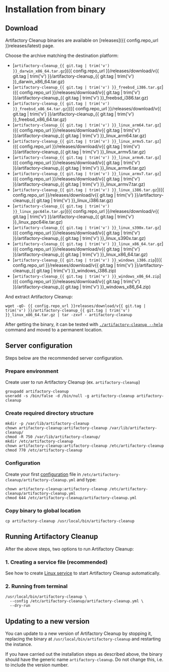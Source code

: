 # Installation from binary

## Download

Artifactory Cleanup binaries are available on [releases]({{ config.repo_url }}releases/latest) page.

Choose the archive matching the destination platform:

* [`artifactory-cleanup_{{ git.tag | trim('v') }}_darwin_x86_64.tar.gz`]({{ config.repo_url }}/releases/download/v{{ git.tag | trim('v') }}/artifactory-cleanup_{{ git.tag | trim('v') }}_darwin_x86_64.tar.gz)
* [`artifactory-cleanup_{{ git.tag | trim('v') }}_freebsd_i386.tar.gz`]({{ config.repo_url }}/releases/download/v{{ git.tag | trim('v') }}/artifactory-cleanup_{{ git.tag | trim('v') }}_freebsd_i386.tar.gz)
* [`artifactory-cleanup_{{ git.tag | trim('v') }}_freebsd_x86_64.tar.gz`]({{ config.repo_url }}/releases/download/v{{ git.tag | trim('v') }}/artifactory-cleanup_{{ git.tag | trim('v') }}_freebsd_x86_64.tar.gz)
* [`artifactory-cleanup_{{ git.tag | trim('v') }}_linux_arm64.tar.gz`]({{ config.repo_url }}/releases/download/v{{ git.tag | trim('v') }}/artifactory-cleanup_{{ git.tag | trim('v') }}_linux_arm64.tar.gz)
* [`artifactory-cleanup_{{ git.tag | trim('v') }}_linux_armv5.tar.gz`]({{ config.repo_url }}/releases/download/v{{ git.tag | trim('v') }}/artifactory-cleanup_{{ git.tag | trim('v') }}_linux_armv5.tar.gz)
* [`artifactory-cleanup_{{ git.tag | trim('v') }}_linux_armv6.tar.gz`]({{ config.repo_url }}/releases/download/v{{ git.tag | trim('v') }}/artifactory-cleanup_{{ git.tag | trim('v') }}_linux_armv6.tar.gz)
* [`artifactory-cleanup_{{ git.tag | trim('v') }}_linux_armv7.tar.gz`]({{ config.repo_url }}/releases/download/v{{ git.tag | trim('v') }}/artifactory-cleanup_{{ git.tag | trim('v') }}_linux_armv7.tar.gz)
* [`artifactory-cleanup_{{ git.tag | trim('v') }}_linux_i386.tar.gz`]({{ config.repo_url }}/releases/download/v{{ git.tag | trim('v') }}/artifactory-cleanup_{{ git.tag | trim('v') }}_linux_i386.tar.gz)
* [`artifactory-cleanup_{{ git.tag | trim('v') }}_linux_ppc64le.tar.gz`]({{ config.repo_url }}/releases/download/v{{ git.tag | trim('v') }}/artifactory-cleanup_{{ git.tag | trim('v') }}_linux_ppc64le.tar.gz)
* [`artifactory-cleanup_{{ git.tag | trim('v') }}_linux_s390x.tar.gz`]({{ config.repo_url }}/releases/download/v{{ git.tag | trim('v') }}/artifactory-cleanup_{{ git.tag | trim('v') }}_linux_s390x.tar.gz)
* [`artifactory-cleanup_{{ git.tag | trim('v') }}_linux_x86_64.tar.gz`]({{ config.repo_url }}/releases/download/v{{ git.tag | trim('v') }}/artifactory-cleanup_{{ git.tag | trim('v') }}_linux_x86_64.tar.gz)
* [`artifactory-cleanup_{{ git.tag | trim('v') }}_windows_i386.zip`]({{ config.repo_url }}/releases/download/v{{ git.tag | trim('v') }}/artifactory-cleanup_{{ git.tag | trim('v') }}_windows_i386.zip)
* [`artifactory-cleanup_{{ git.tag | trim('v') }}_windows_x86_64.zip`]({{ config.repo_url }}/releases/download/v{{ git.tag | trim('v') }}/artifactory-cleanup_{{ git.tag | trim('v') }}_windows_x86_64.zip)

And extract Artifactory Cleanup:

```shell
wget -qO- {{ config.repo_url }}releases/download/v{{ git.tag | trim('v') }}/artifactory-cleanup_{{ git.tag | trim('v') }}_linux_x86_64.tar.gz | tar -zxvf - artifactory-cleanup
```

After getting the binary, it can be tested with [`./artifactory-cleanup --help`](../usage/cli.md) command and moved
to a permanent location.

## Server configuration

Steps below are the recommended server configuration.

### Prepare environment

Create user to run Artifactory Cleanup (ex. `artifactory-cleanup`)

```shell
groupadd artifactory-cleanup
useradd -s /bin/false -d /bin/null -g artifactory-cleanup artifactory-cleanup
```

### Create required directory structure

```shell
mkdir -p /var/lib/artifactory-cleanup
chown artifactory-cleanup:artifactory-cleanup /var/lib/artifactory-cleanup/
chmod -R 750 /var/lib/artifactory-cleanup/
mkdir /etc/artifactory-cleanup
chown artifactory-cleanup:artifactory-cleanup /etc/artifactory-cleanup
chmod 770 /etc/artifactory-cleanup
```

### Configuration

Create your first [configuration](../config/index.md) file in `/etc/artifactory-cleanup/artifactory-cleanup.yml`
and type:

```shell
chown artifactory-cleanup:artifactory-cleanup /etc/artifactory-cleanup/artifactory-cleanup.yml
chmod 644 /etc/artifactory-cleanup/artifactory-cleanup.yml
```

### Copy binary to global location

```shell
cp artifactory-cleanup /usr/local/bin/artifactory-cleanup
```

## Running Artifactory Cleanup

After the above steps, two options to run Artifactory Cleanup:

### 1. Creating a service file (recommended)

See how to create [Linux service](linux-service.md) to start Artifactory Cleanup automatically.

### 2. Running from terminal

```shell
/usr/local/bin/artifactory-cleanup \
  --config /etc/artifactory-cleanup/artifactory-cleanup.yml \
  --dry-run
```

## Updating to a new version

You can update to a new version of Artifactory Cleanup by stopping it, replacing the binary
at `/usr/local/bin/artifactory-cleanup` and restarting the instance.

If you have carried out the installation steps as described above, the binary should have the generic
name `artifactory-cleanup`. Do not change this, i.e. to include the version number.
